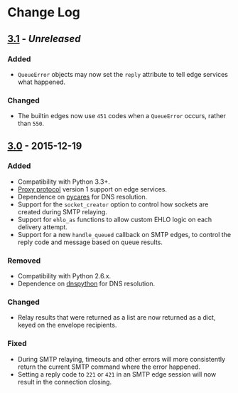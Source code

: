 
# Change Log

## [3.1] - _Unreleased_

### Added

- `QueueError` objects may now set the `reply` attribute to tell edge services
  what happened.

### Changed

- The builtin edges now use `451` codes when a `QueueError` occurs, rather than
  `550`.

## [3.0] - 2015-12-19

### Added

- Compatibility with Python 3.3+.
- [Proxy protocol][1] version 1 support on edge services.
- Dependence on [pycares][2] for DNS resolution.
- Support for the `socket_creator` option to control how sockets are created
  during SMTP relaying.
- Support for `ehlo_as` functions to allow custom EHLO logic on each delivery
  attempt.
- Support for a new `handle_queued` callback on SMTP edges, to control the reply
  code and message based on queue results.

### Removed

- Compatibility with Python 2.6.x.
- Dependence on [dnspython][3] for DNS resolution.

### Changed

- Relay results that were returned as a list are now returned as a dict, keyed
  on the envelope recipients.

### Fixed

- During SMTP relaying, timeouts and other errors will more consistently return
  the current SMTP command where the error happened.
- Setting a reply code to `221` or `421` in an SMTP edge session will now result
  in the connection closing.

[1]: http://www.haproxy.org/download/1.5/doc/proxy-protocol.txt
[2]: https://github.com/saghul/pycares
[3]: http://www.dnspython.org/
[3.0]: https://github.com/slimta/python-slimta/issues?q=milestone%3A3.0
[3.1]: https://github.com/slimta/python-slimta/issues?q=milestone%3A3.1
